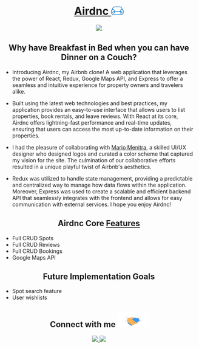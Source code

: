 <div align="center">
  <h1>
  <a href="https://airdnc.onrender.com/">Airdnc  <img src="./frontend/src/media/logo-main.svg" width="33px"/></a>
  </h1>

</div>

<p align="center"> 
  <img src="https://skillicons.dev/icons?i=react,redux,js,express,webpack,github,sqlite,sequelize,nodejs,babel,vscode,git,html,postman&perline=7">
</p>

<div align="center">

## Why have Breakfast in Bed when you can have Dinner on a Couch?

</div>

- Introducing Airdnc, my Airbnb clone! A web application that leverages the power of React, Redux, Google Maps API, and Express to offer a seamless and intuitive experience for property owners and travelers alike. 

- Built using the latest web technologies and best practices, my application provides an easy-to-use interface that allows users to list properties, book rentals, and leave reviews. With React at its core, Airdnc offers lightning-fast performance and real-time updates, ensuring that users can access the most up-to-date information on their properties. 

- I had the pleasure of collaborating with <a href="https://www.linkedin.com/in/mario-menitra/">Mario Menitra</a>, a skilled UI/UX designer who designed logos and curated a color scheme that captured my vision for the site. The culmination of our collaborative efforts resulted in a unique playful twist of Airbnb's aesthetics.

- Redux was utilized to handle state management, providing a predictable and centralized way to manage how data flows within the application. Moreover, Express was used to create a scalable and efficient backend API that seamlessly integrates with the frontend and allows for easy communication with external services. I hope you enjoy Airdnc!




<h2 align="center">Airdnc Core <a href="https://github.com/StevenBradleyA/airdnc/wiki/Feature-List">Features</a></h2>

- Full CRUD Spots
- Full CRUD Reviews
- Full CRUD Bookings
- Google Maps API

<h2 align="center">Future Implementation Goals</h2>

- Spot search feature
- User wishlists

<h2 align="center">Connect with me <img alt="socials" src="./frontend/src/media/Handshake.gif" height="40" width="80"/></h2>

<p align="center">
<a align="center" href="https://www.linkedin.com/in/steven-anderson-54416a275/">
  <img src="https://skillicons.dev/icons?i=linkedin&perline=1" height="40"/>
  </a>
<a align="center" href="https://github.com/StevenBradleyA">
  <img src="https://skillicons.dev/icons?i=github&perline=1" height="40"/>
  </a>
</p>
